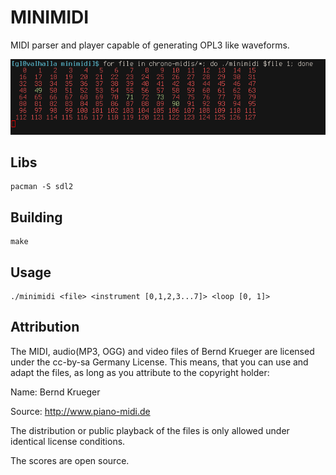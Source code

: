 # MINIMIDI

MIDI parser and player capable of generating OPL3 like waveforms.

![](image/screen.png)

## Libs

    pacman -S sdl2

## Building

    make

## Usage

    ./minimidi <file> <instrument [0,1,2,3...7]> <loop [0, 1]>

## Attribution

The MIDI, audio(MP3, OGG) and video files of Bernd Krueger are licensed under the cc-by-sa Germany License.
This means, that you can use and adapt the files, as long as you attribute to the copyright holder:

Name: Bernd Krueger

Source: http://www.piano-midi.de

The distribution or public playback of the files is only allowed under identical license conditions.

The scores are open source.
